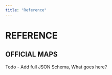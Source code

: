 ```yaml
---
title: "Reference"
---
```


# REFERENCE

## OFFICIAL MAPS
Todo - Add full JSON Schema, What goes here?